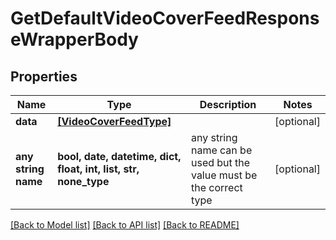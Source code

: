 # GetDefaultVideoCoverFeedResponseWrapperBody


## Properties
Name | Type | Description | Notes
------------ | ------------- | ------------- | -------------
**data** | [**[VideoCoverFeedType]**](VideoCoverFeedType.md) |  | [optional] 
**any string name** | **bool, date, datetime, dict, float, int, list, str, none_type** | any string name can be used but the value must be the correct type | [optional]

[[Back to Model list]](../README.md#documentation-for-models) [[Back to API list]](../README.md#documentation-for-api-endpoints) [[Back to README]](../README.md)


